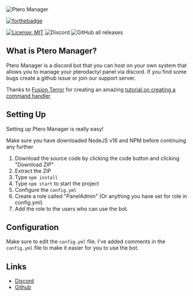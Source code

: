 <img src="https://i.imgur.com/14cEduP.png" alt="Ptero Manager" />

[![forthebadge](https://forthebadge.com/images/badges/made-with-javascript.svg)](https://forthebadge.com)

[![License: MIT](https://img.shields.io/badge/license-MIT-blue.svg)](LICENSE)
![Discord](https://img.shields.io/discord/1043936305127632927?color=%23697EC6&label=discord)
![GitHub all releases](https://img.shields.io/github/downloads/Owl1029/pteromanager/total)

## What is Ptero Manager?
Ptero Manager is a discord bot that you can host on your own system that allows you to manage your pterodactyl panel via discord. If you find some bugs create a github issue or join our support server. 

Thanks to [Fusion Terror](https://www.youtube.com/@FusionTerror) for creating an amazing [tutorial on creating a command handler](https://www.youtube.com/watch?v=HNH4V6Dhw6s)

## Setting Up

Setting up Ptero Manager is really easy!

Make sure you have downloaded NodeJS v16 and NPM before continuing any further 

1. Download the source code by clicking the code button and clicking "Download ZIP"
2. Extract the ZIP
3. Type ```npm install```
4. Type ```npm start``` to start the project
5. Configure the ```config.yml```
6. Create a role called "PanelAdmin" (Or anything you have set for role in config.yml) 
7. Add the role to the users who can use the bot. 

## Configuration 
Make sure to edit the ```config.yml``` file. I've added comments in the ```config.yml``` file to make it easier for you to use the bot.

## Links
* [Discord](https://discord.gg/svqDa5TaxA)
* [Github](https://github.com/Owl1029/pteromanager)